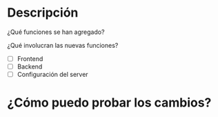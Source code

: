 # Descripción
¿Qué funciones se han agregado?


¿Qué involucran las nuevas funciones?
- [ ] Frontend
- [ ] Backend
- [ ] Configuración del server

# ¿Cómo puedo probar los cambios?

